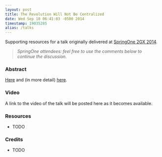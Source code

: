 ```yaml
---
layout: post
title: The Revolution Will Not Be Centralized
date: Wed Sep 10 06:41:03 -0500 2014
timestamp: 19035285
alias: /talks
---
```


Supporting resources for a talk originally delivered at [SpringOne 2GX 2014](https://2014.event.springone2gx.com).

> _SpringOne attendees: feel free to use the comments below to continue the discussion._

### Abstract

[Here](https://2014.event.springone2gx.com/schedule/sessions/the_revolution_will_not_be_centralized.html) and (in more detail) [here](/posts/revolution).

### Video

A link to the video of the talk will be posted here as it becomes available.

### Resources

 - TODO

### Credits

 - TODO
